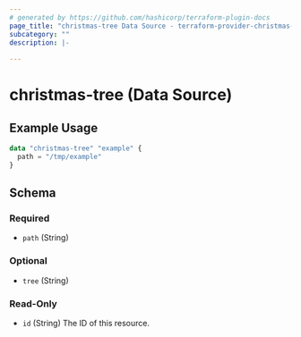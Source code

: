 ```yaml
---
# generated by https://github.com/hashicorp/terraform-plugin-docs
page_title: "christmas-tree Data Source - terraform-provider-christmas-tree"
subcategory: ""
description: |-
  
---
```


# christmas-tree (Data Source)



## Example Usage

```terraform
data "christmas-tree" "example" {
  path = "/tmp/example"
}
```

<!-- schema generated by tfplugindocs -->
## Schema

### Required

- `path` (String)

### Optional

- `tree` (String)

### Read-Only

- `id` (String) The ID of this resource.


